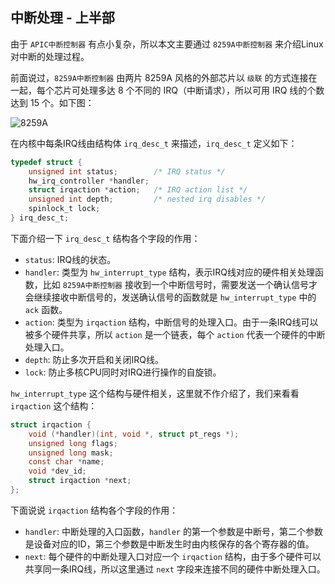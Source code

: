 ## 中断处理 - 上半部

由于 `APIC中断控制器` 有点小复杂，所以本文主要通过 `8259A中断控制器` 来介绍Linux对中断的处理过程。

前面说过，`8259A中断控制器` 由两片 8259A 风格的外部芯片以 `级联` 的方式连接在一起，每个芯片可处理多达 8 个不同的 IRQ（中断请求），所以可用 IRQ 线的个数达到 15 个。如下图：

![8259A](https://raw.githubusercontent.com/liexusong/linux-source-code-analyze/master/images/8259A.png)

在内核中每条IRQ线由结构体 `irq_desc_t` 来描述，`irq_desc_t` 定义如下：
```c
typedef struct {
    unsigned int status;        /* IRQ status */
    hw_irq_controller *handler;
    struct irqaction *action;   /* IRQ action list */
    unsigned int depth;         /* nested irq disables */
    spinlock_t lock;
} irq_desc_t;
```
下面介绍一下 `irq_desc_t` 结构各个字段的作用：
* `status`: IRQ线的状态。
* `handler`: 类型为 `hw_interrupt_type` 结构，表示IRQ线对应的硬件相关处理函数，比如 `8259A中断控制器` 接收到一个中断信号时，需要发送一个确认信号才会继续接收中断信号的，发送确认信号的函数就是 `hw_interrupt_type` 中的 `ack` 函数。
* `action`: 类型为 `irqaction` 结构，中断信号的处理入口。由于一条IRQ线可以被多个硬件共享，所以 `action` 是一个链表，每个 `action` 代表一个硬件的中断处理入口。
* `depth`: 防止多次开启和关闭IRQ线。
* `lock`: 防止多核CPU同时对IRQ进行操作的自旋锁。

`hw_interrupt_type` 这个结构与硬件相关，这里就不作介绍了，我们来看看 `irqaction` 这个结构：
```c
struct irqaction {
    void (*handler)(int, void *, struct pt_regs *);
    unsigned long flags;
    unsigned long mask;
    const char *name;
    void *dev_id;
    struct irqaction *next;
};
```
下面说说 `irqaction` 结构各个字段的作用：
* `handler`: 中断处理的入口函数，`handler` 的第一个参数是中断号，第二个参数是设备对应的ID，第三个参数是中断发生时由内核保存的各个寄存器的值。
* `next`: 每个硬件的中断处理入口对应一个 `irqaction` 结构，由于多个硬件可以共享同一条IRQ线，所以这里通过 `next` 字段来连接不同的硬件中断处理入口。
